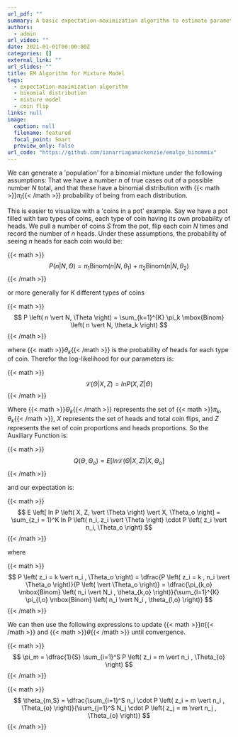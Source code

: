 ```yaml
---
url_pdf: ""
summary: A basic expectation-maximization algorithm to estimate parameters of binomial mixtures.
authors:
  - admin
url_video: ""
date: 2021-01-01T00:00:00Z
categories: []
external_link: ""
url_slides: ""
title: EM Algorithm for Mixture Model
tags:
  - expectation-maximization algorithm
  - binomial distribution
  - mixture model
  - coin flip
links: null
image:
  caption: null
  filename: featured
  focal_point: Smart
  preview_only: false
url_code: "https://github.com/ianarriagamackenzie/emalgo_binommix"
---
```


We can generate a 'population' for a binomial mixture under the following assumptions: That we have a number *n* of true cases out of a possible number *N* total, and that these have a binomial distribution with {{< math >}}$\pi_i${{< /math >}} probability of being from each distribution.

This is easier to visualize with a 'coins in a pot' example. Say we have a pot filled with two types of coins, each type of coin having its own probability of heads. We pull a number of coins *S* from the pot, flip each coin *N* times and record the number of *n* heads. Under these assumptions, the probability of seeing *n* heads for each coin would be:

{{< math >}}
$$
P \left( n \vert N, \Theta \right) = \pi_1 \mbox{Binom} \left( n \vert N, \theta_1 \right) + \pi_2 \mbox{Binom} \left( n \vert N, \theta_2 \right)
$$
{{< /math >}}

or more generally for *K* different types of coins 

{{< math >}}
$$
P \left( n \vert N, \Theta \right) = \sum_{k=1}^{K} \pi_k \mbox{Binom} \left( n \vert N, \theta_k \right)
$$
{{< /math >}}

where {{< math >}}$\theta_k${{< /math >}} is the probability of heads for each type of coin. Therefor the log-likelihood for our parameters is:

{{< math >}}
$$
\mathcal{L} \left( \Theta \vert X, Z \right) = ln P \left( X, Z \vert \Theta \right)
$$
{{< /math >}}

Where {{< math >}}$\Theta_k${{< /math >}} represents the set of {{< math >}}$\pi_k, \theta_k${{< /math >}}, *X* represents the set of heads and total coin flips, and *Z* represents the set of coin proportions and heads proportions. So the Auxiliary Function is:

{{< math >}}
$$
Q(\Theta, \Theta_o) = E \left[ ln \mathcal{L} \left( \Theta \vert X, Z \right) \vert X, \Theta_o \right]
$$
{{< /math >}}

and our expectation is:

{{< math >}}
$$
E \left[ ln P \left( X, Z, \vert \Theta \right) \vert X, \Theta_o \right] = \sum_{z_i = 1}^K ln P \left( n_i, z_i \vert \Theta \right) \cdot P \left( z_i \vert n_i, \Theta_o \right)
$$
{{< /math >}}

where

{{< math >}}
$$
P \left( z_i = k \vert n_i , \Theta_o \right) = \dfrac{P \left( z_i = k , n_i \vert \Theta_o \right)}{P \left( \vert \Theta_o \right)} = \dfrac{\pi_{k,o} \mbox{Binom} \left( n_i \vert N_i , \theta_{k,o} \right)}{\sum_{l=1}^{K} \pi_{l,o} \mbox{Binom} \left( n_i \vert N_i , \theta_{l,o} \right)}
$$
{{< /math >}}

We can then use the following expressions to update {{< math >}}$\pi${{< /math >}} and {{< math >}}$\theta${{< /math >}} until convergence.

{{< math >}}
$$
\pi_m = \dfrac{1}{S} \sum_{i=1}^S P \left( z_i = m \vert n_i , \Theta_{o} \right)
$$
{{< /math >}}

{{< math >}}
$$
\theta_{m,S} = \dfrac{\sum_{i=1}^S n_i \cdot P \left( z_i = m \vert n_i , \Theta_{o} \right)}{\sum_{j=1}^S N_j \cdot P \left( z_j = m \vert n_j , \Theta_{o} \right)}
$$
{{< /math >}}